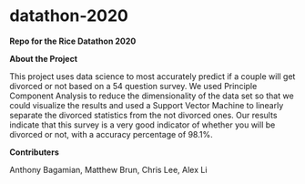 # datathon-2020
**Repo for the Rice Datathon 2020**

**About the Project**

This project uses data science to most accurately predict if
a couple will get divorced or not based on a 54 question
survey. We used Principle Component Analysis to reduce 
the dimensionality of the data set so that we could visualize
the results and used a Support Vector Machine to linearly
separate the divorced statistics from the not divorced ones.
Our results indicate that this survey is a very good 
indicator of whether you will be divorced or not, with a
accuracy percentage of 98.1%.

**Contributers**

Anthony Bagamian, Matthew Brun, Chris Lee, Alex Li